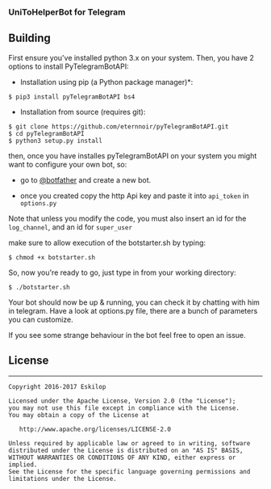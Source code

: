 ### UniToHelperBot for Telegram

## Building
First ensure you've installed python 3.x on your system. Then, you have 
2 options to install PyTelegramBotAPI:

* Installation using pip (a Python package manager)*:

```
$ pip3 install pyTelegramBotAPI bs4
```

* Installation from source (requires git):

```
$ git clone https://github.com/eternnoir/pyTelegramBotAPI.git
$ cd pyTelegramBotAPI
$ python3 setup.py install
```
then, once you have installes pyTelegramBotAPI on your system you might want to configure your own bot, so:

* go to [@botfather](http://telegram.me/botfather) and create a new bot.

* once you created copy the http Api key and paste it into ```api_token``` in ```options.py```

Note that unless you modify the code, you must also insert an id for the ```log_channel```, and an id for ```super_user```

make sure to allow execution of the botstarter.sh by typing:

```
$ chmod +x botstarter.sh
```

So, now you're ready to go, just type in from your working directory:

```
$ ./botstarter.sh
```

Your bot should now be up & running, you can check it by chatting with him in telegram.
Have a look at options.py file, there are a bunch of parameters you can customize.

If you see some strange behaviour in the bot feel free to open an issue.

## License
-------------

    Copyright 2016-2017 Eskilop

    Licensed under the Apache License, Version 2.0 (the "License");
    you may not use this file except in compliance with the License.
    You may obtain a copy of the License at

       http://www.apache.org/licenses/LICENSE-2.0

    Unless required by applicable law or agreed to in writing, software
    distributed under the License is distributed on an "AS IS" BASIS,
    WITHOUT WARRANTIES OR CONDITIONS OF ANY KIND, either express or implied.
    See the License for the specific language governing permissions and
    limitations under the License.

